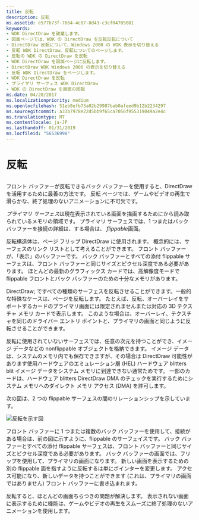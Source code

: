 ```yaml
---
title: 反転
description: 反転
ms.assetid: e577b73f-7664-4c87-8d43-c3cf04705081
keywords:
- WDK DirectDraw を破棄します。
- 図面ページでは、WDK の DirectDraw を反転反転について
- DirectDraw 反転について、Windows 2000 の WDK 表示を切り替える
- 反転 WDK DirectDraw、反転についてのページします。
- 反転の WDK の DirectDraw を反転
- WDK DirectDraw を図面ページに反転します。
- DirectDraw WDK Windows 2000 の表示を切り替える
- 反転 WDK DirectDraw をページします。
- WDK DirectDraw を反転
- プライマリ サーフェス WDK DirectDraw
- WDK の DirectDraw を画面の回転
ms.date: 04/20/2017
ms.localizationpriority: medium
ms.openlocfilehash: 51eb8efb73a02b29987bab0afeed9b12b2234297
ms.sourcegitcommit: a33b7978e22d5bb9f65ca7056f955319049a2e4c
ms.translationtype: MT
ms.contentlocale: ja-JP
ms.lasthandoff: 01/31/2019
ms.locfileid: "56536998"
---
```

# <a name="flipping"></a>反転


## <span id="ddk_flipping_gg"></span><span id="DDK_FLIPPING_GG"></span>


フロント バッファーが反転できるバック バッファーを使用すると、DirectDraw を活用するために最善の方法です。 反転 ページでは、ゲームやビデオの再生で滑らかな、終了処理のないアニメーションに不可欠です。

*プライマリ サーフェス*は現在表示されている画面を描画するためにから読み取られているメモリの領域です。 プライマリ サーフェスでは、1 つまたはバック バッファーを接続の詳細は、する場合は、 *flippable*画面。

反転構造体は、ページ フリップ DirectDraw に使用されます。 概念的には、サーフェスのリンク リストとして考えることができます。 フロント バッファーが、「表示」のバッファーです。 バック バッファーとすべての添付 flippable サーフェスは、フロント バッファーと同じサイズとピクセル深度である必要があります。 ほとんどの最新のグラフィックス カードでは、高解像度モードで flippable フロントとバック バッファーのための十分なメモリがあります。

DirectDraw; ですべての種類のサーフェスを反転させることができます。一般的な特殊なケースは、ページを反転します。 たとえば、反転、オーバーレイをサポートするカードのプライマリ画面には限定されませんまたは対応の 3D テクスチャ メモリ カードで表示します。 このような場合は、オーバーレイ、テクスチャを同じのドライバー エントリ ポイントと、プライマリの画面と同じように反転させることができます。

反転に使用されていないサーフェスでは、任意の次元を持つことができ、イメージ データなどの nonflippable オブジェクトを格納できます。 イメージ データは、システムのメモリ内でも保存できますが、その場合は DirectDraw 可能性があります使用ハードウェアのエミュレーション層 (HEL) ハードウェア blitters blit イメージ データをシステム メモリに到達できない通常ためです。 一部のカードは、ハードウェア blitters DirectDraw DMA のチェックを実行するためにシステム メモリへのダイレクト メモリ アクセス (DMA) を許可します。

次の図は、2 つの flippable サーフェスの間のリレーションシップを示しています。

![反転を示す図](images/ddfig7.png)

フロント バッファーに 1 つまたは複数のバック バッファーを使用して、接続がある場合は、前の図に示すように、flippable のサーフェイスです。 バック バッファーとすべての添付 flippable サーフェスは、フロント バッファーと同じサイズとピクセル深度である必要があります。 バック バッファーの画面では、フリップを使用して、プライマリの画面になります。 新しい画面を表示するための別の flippable 面を指すように反転するは単にポインターを変更します。 アクセス可能になり、新しいデータを持つことができます (これは、プライマリの画面ではありません) フロント バッファーに書き込まれます。

反転すると、ほとんどの画面ちらつきの問題が解決します。 表示されない画面に表示するために機能は、ゲームやビデオの再生をスムーズに終了処理のないアニメーションを使用します。

 

 





